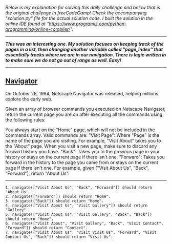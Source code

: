 *Below is my explanation for solving this daily challenge and below that is the original challenge in freeCodeCamp! Check the accompanying "solution.py" file for the actual solution code. I built the solution in the online IDE found at "https://www.programiz.com/python-programming/online-compiler/".*

****

***This was an interesting one. My solution focuses on keeping track of the pages in a list, then changing another variable called "page_index" that essentially tracks where we are in our navigation. There is logic written in to make sure we do not go out of range as well. Easy!***

****

## [Navigator](https://www.freecodecamp.org/learn/daily-coding-challenge/2025-10-28)

On October 28, 1994, Netscape Navigator was released, helping millions explore the early web.

Given an array of browser commands you executed on Netscape Navigator, return the current page you are on after executing all the commands using the following rules:

You always start on the "Home" page, which will not be included in the commands array.
Valid commands are:
"Visit Page": Where "Page" is the name of the page you are visiting. For example, "Visit About" takes you to the "About" page. When you visit a new page, make sure to discard any forward history you have.
"Back": Takes you to the previous page in your history or stays on the current page if there isn't one.
"Forward": Takes you forward in the history to the page you came from or stays on the current page if there isn't one.
For example, given ["Visit About Us", "Back", "Forward"], return "About Us".

****

    1. navigate(["Visit About Us", "Back", "Forward"]) should return "About Us".
    2. navigate(["Forward"]) should return "Home".
    3. navigate(["Back"]) should return "Home".
    4. navigate(["Visit About Us", "Visit Gallery"]) should return "Gallery".
    5. navigate(["Visit About Us", "Visit Gallery", "Back", "Back"]) should return "Home".
    6. navigate(["Visit About", "Visit Gallery", "Back", "Visit Contact", "Forward"]) should return "Contact".
    7. navigate(["Visit About Us", "Visit Visit Us", "Forward", "Visit Contact Us", "Back"]) should return "Visit Us".
